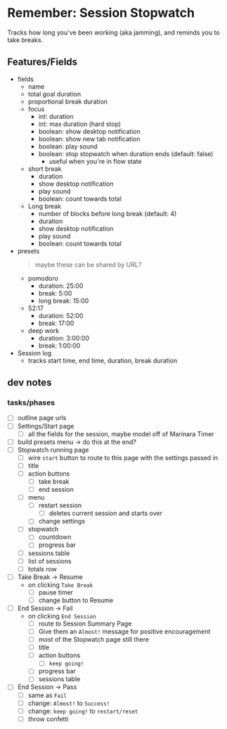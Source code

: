 # Remember: Session Stopwatch

Tracks how long you've been working (aka jamming), and reminds you to take breaks.

## Features/Fields

- fields
  - name
  - total goal duration
  - proportional break duration
  - focus
    - int: duration
    - int: max duration (hard stop)
    - boolean: show desktop notification
    - boolean: show new tab notification
    - boolean: play sound
    - boolean: stop stopwatch when duration ends (default: false)
      - useful when you're in flow state
  - short break
    - duration
    - show desktop notification
    - play sound
    - boolean: count towards total
  - Long break
    - number of blocks before long break (default: 4)
    - duration
    - show desktop notification
    - play sound
    - boolean: count towards total
- presets
  > maybe these can be shared by URL?
  - pomodoro
    - duration: 25:00
    - break: 5:00
    - long break: 15:00
  - 52:17
    - duration: 52:00
    - break: 17:00
  - deep work
    - duration: 3:00:00
    - break: 1:00:00
- Session log
  - tracks start time, end time, duration, break duration

## dev notes

### tasks/phases

- [ ] outline page urls
- [ ] Settings/Start page
  - [ ] all the fields for the session, maybe model off of Marinara Timer
- [ ] build presets menu -> do this at the end?
- [ ] Stopwatch running page
  - [ ] wire `start` button to route to this page with the settings passed in
  - [ ] title
  - [ ] action buttons
    - [ ] take break
    - [ ] end session
  - [ ] menu
    - [ ] restart session
      - [ ] deletes current session and starts over
    - [ ] change settings
  - [ ] stopwatch
    - [ ] countdown
    - [ ] progress bar
  - [ ] sessions table
  - [ ] list of sessions
  - [ ] totals row
- [ ] Take Break -> Resume
  - on clicking `Take Break`
    - [ ] pause timer
    - [ ] change button to Resume
- [ ] End Session -> Fail
  - on clicking `End Session`
    - [ ] route to Session Summary Page
    - [ ] Give them an `Almost!` message for positive encouragement
    - [ ] most of the Stopwatch page still there
    - [ ] title
    - [ ] action buttons
      - [ ] `keep going!`
    - [ ] progress bar
    - [ ] sessions table
- [ ] End Session -> Pass
  - [ ] same as `Fail`
  - [ ] change: `Almost!` to `Success!`
  - [ ] change: `keep going!` to `restart/reset`
  - [ ] throw confetti
